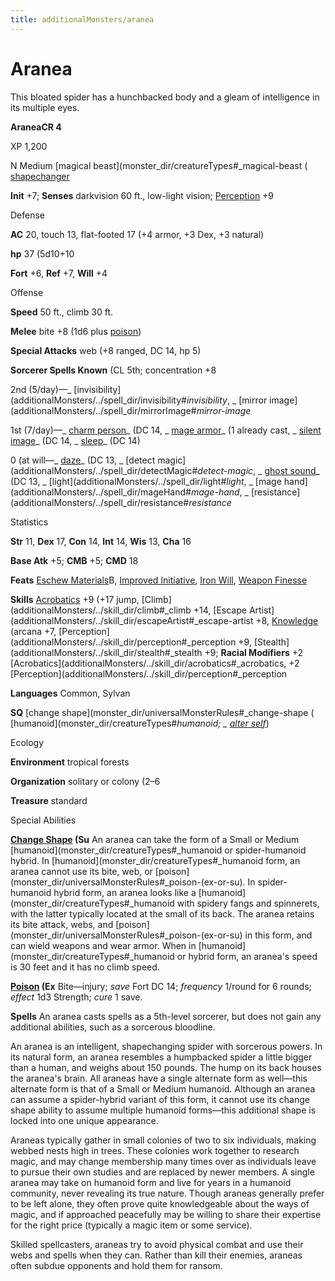 ```yaml
---
title: additionalMonsters/aranea
---
```

# Aranea

This bloated spider has a hunchbacked body and a gleam of intelligence in its multiple eyes.

**AraneaCR 4**

XP 1,200

N Medium [magical beast](monster_dir/creatureTypes#_magical-beast ( [shapechanger](monster_dir/creatureTypes#_shapechanger-subtype)

**Init** +7; **Senses** darkvision 60 ft., low-light vision; [Perception](additionalMonsters/../skill_dir/perception#_perception) +9

Defense

**AC** 20, touch 13, flat-footed 17 (+4 armor, +3 Dex, +3 natural)

**hp** 37 (5d10+10

**Fort** +6, **Ref** +7, **Will** +4

Offense

**Speed** 50 ft., climb 30 ft.

**Melee** bite +8 (1d6 plus [poison](monster_dir/universalMonsterRules#_poison-(ex-or-su)))

**Special Attacks** web (+8 ranged, DC 14, hp 5)

**Sorcerer Spells Known** (CL 5th; concentration +8

2nd (5/day)—_ [invisibility](additionalMonsters/../spell_dir/invisibility#_invisibility_, _ [mirror image](additionalMonsters/../spell_dir/mirrorImage#_mirror-image_

1st (7/day)—_ [charm person](additionalMonsters/../spell_dir/charmPerson#_charm-person)_ (DC 14, _ [mage armor](additionalMonsters/../spell_dir/mageArmor#_mage-armor)_ (1 already cast, _ [silent image](additionalMonsters/../spell_dir/silentImage#_silent-image)_ (DC 14, _ [sleep](additionalMonsters/../spell_dir/sleep#_sleep)_ (DC 14)

0 (at will—_ [daze](additionalMonsters/../spell_dir/daze#_daze)_ (DC 13, _ [detect magic](additionalMonsters/../spell_dir/detectMagic#_detect-magic_, _ [ghost sound](additionalMonsters/../spell_dir/ghostSound#_ghost-sound)_ (DC 13, _ [light](additionalMonsters/../spell_dir/light#_light_, _ [mage hand](additionalMonsters/../spell_dir/mageHand#_mage-hand_, _ [resistance](additionalMonsters/../spell_dir/resistance#_resistance_

Statistics

**Str** 11, **Dex** 17, **Con** 14, **Int** 14, **Wis** 13, **Cha** 16

**Base Atk** +5; **CMB** +5; **CMD** 18

**Feats** [Eschew Materials](additionalMonsters/../feats#_eschew-materials)B, [Improved Initiative](additionalMonsters/../feats#_improved-initiative), [Iron Will](additionalMonsters/../feats#_iron-will), [Weapon Finesse](additionalMonsters/../feats#_weapon-finesse)

**Skills** [Acrobatics](additionalMonsters/../skill_dir/acrobatics#_acrobatics) +9 (+17 jump, [Climb](additionalMonsters/../skill_dir/climb#_climb +14, [Escape Artist](additionalMonsters/../skill_dir/escapeArtist#_escape-artist +8, [Knowledge](additionalMonsters/../skill_dir/knowledge#_knowledge) (arcana +7, [Perception](additionalMonsters/../skill_dir/perception#_perception +9, [Stealth](additionalMonsters/../skill_dir/stealth#_stealth +9; **Racial Modifiers** +2 [Acrobatics](additionalMonsters/../skill_dir/acrobatics#_acrobatics, +2 [Perception](additionalMonsters/../skill_dir/perception#_perception

**Languages** Common, Sylvan

**SQ** [change shape](monster_dir/universalMonsterRules#_change-shape ( [humanoid](monster_dir/creatureTypes#_humanoid; _ [alter self](additionalMonsters/../spell_dir/alterSelf#_alter-self)_)

Ecology

**Environment** tropical forests

**Organization** solitary or colony (2–6

**Treasure** standard

Special Abilities

**[Change Shape](monster_dir/universalMonsterRules#_change-shape) (Su** An aranea can take the form of a Small or Medium [humanoid](monster_dir/creatureTypes#_humanoid or spider-humanoid hybrid. In [humanoid](monster_dir/creatureTypes#_humanoid form, an aranea cannot use its bite, web, or [poison](monster_dir/universalMonsterRules#_poison-(ex-or-su). In spider-humanoid hybrid form, an aranea looks like a [humanoid](monster_dir/creatureTypes#_humanoid with spidery fangs and spinnerets, with the latter typically located at the small of its back. The aranea retains its bite attack, webs, and [poison](monster_dir/universalMonsterRules#_poison-(ex-or-su) in this form, and can wield weapons and wear armor. When in [humanoid](monster_dir/creatureTypes#_humanoid or hybrid form, an aranea's speed is 30 feet and it has no climb speed.

**[Poison](monster_dir/universalMonsterRules#_poison-(ex-or-su)) (Ex** Bite—injury; _save_ Fort DC 14; _frequency_ 1/round for 6 rounds; _effect_ 1d3 Strength; _cure_ 1 save.

**Spells** An aranea casts spells as a 5th-level sorcerer, but does not gain any additional abilities, such as a sorcerous bloodline.

An aranea is an intelligent, shapechanging spider with sorcerous powers. In its natural form, an aranea resembles a humpbacked spider a little bigger than a human, and weighs about 150 pounds. The hump on its back houses the aranea's brain. All araneas have a single alternate form as well—this alternate form is that of a Small or Medium humanoid. Although an aranea can assume a spider-hybrid variant of this form, it cannot use its change shape ability to assume multiple humanoid forms—this additional shape is locked into one unique appearance.

Araneas typically gather in small colonies of two to six individuals, making webbed nests high in trees. These colonies work together to research magic, and may change membership many times over as individuals leave to pursue their own studies and are replaced by newer members. A single aranea may take on humanoid form and live for years in a humanoid community, never revealing its true nature. Though araneas generally prefer to be left alone, they often prove quite knowledgeable about the ways of magic, and if approached peacefully may be willing to share their expertise for the right price (typically a magic item or some service).

Skilled spellcasters, araneas try to avoid physical combat and use their webs and spells when they can. Rather than kill their enemies, araneas often subdue opponents and hold them for ransom.


